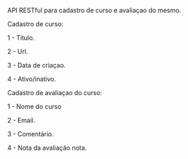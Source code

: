 API RESTful para cadastro de curso e avaliaçao do mesmo.

Cadastro de curso:

1 - Título.

2 - Url.

3 - Data de criaçao.

4 - Ativo/inativo.

Cadastro de avaliaçao do curso:

1 - Nome do curso

2 - Email.

3 - Comentário.

4 - Nota da avaliação nota.
